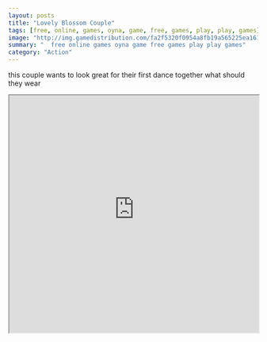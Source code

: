 ```yaml
---
layout: posts
title: "Lovely Blossom Couple"
tags: [free, online, games, oyna, game, free, games, play, play, games]
image: "http://img.gamedistribution.com/fa2f5320f0954a8fb19a565225ea161e.jpg"
summary: "  free online games oyna game free games play play games"
category: "Action"
---
```


this couple wants to look great for their first dance together what should they wear

<iframe width="100%" height="480px;" src="http://flash.gamedistribution.com?game=fa2f5320f0954a8fb19a565225ea161e"></iframe>